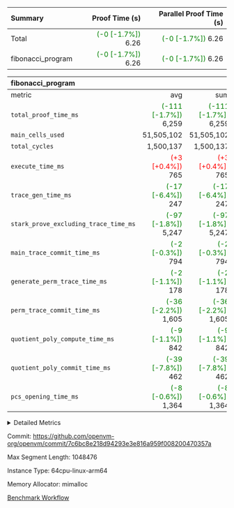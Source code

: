 | Summary | Proof Time (s) | Parallel Proof Time (s) |
|:---|---:|---:|
| Total | <span style='color: green'>(-0 [-1.7%])</span> 6.26 | <span style='color: green'>(-0 [-1.7%])</span> 6.26 |
| fibonacci_program | <span style='color: green'>(-0 [-1.7%])</span> 6.26 | <span style='color: green'>(-0 [-1.7%])</span> 6.26 |


| fibonacci_program |||||
|:---|---:|---:|---:|---:|
|metric|avg|sum|max|min|
| `total_proof_time_ms ` | <span style='color: green'>(-111 [-1.7%])</span> 6,259 | <span style='color: green'>(-111 [-1.7%])</span> 6,259 | <span style='color: green'>(-111 [-1.7%])</span> 6,259 | <span style='color: green'>(-111 [-1.7%])</span> 6,259 |
| `main_cells_used     ` |  51,505,102 |  51,505,102 |  51,505,102 |  51,505,102 |
| `total_cycles        ` |  1,500,137 |  1,500,137 |  1,500,137 |  1,500,137 |
| `execute_time_ms     ` | <span style='color: red'>(+3 [+0.4%])</span> 765 | <span style='color: red'>(+3 [+0.4%])</span> 765 | <span style='color: red'>(+3 [+0.4%])</span> 765 | <span style='color: red'>(+3 [+0.4%])</span> 765 |
| `trace_gen_time_ms   ` | <span style='color: green'>(-17 [-6.4%])</span> 247 | <span style='color: green'>(-17 [-6.4%])</span> 247 | <span style='color: green'>(-17 [-6.4%])</span> 247 | <span style='color: green'>(-17 [-6.4%])</span> 247 |
| `stark_prove_excluding_trace_time_ms` | <span style='color: green'>(-97 [-1.8%])</span> 5,247 | <span style='color: green'>(-97 [-1.8%])</span> 5,247 | <span style='color: green'>(-97 [-1.8%])</span> 5,247 | <span style='color: green'>(-97 [-1.8%])</span> 5,247 |
| `main_trace_commit_time_ms` | <span style='color: green'>(-2 [-0.3%])</span> 794 | <span style='color: green'>(-2 [-0.3%])</span> 794 | <span style='color: green'>(-2 [-0.3%])</span> 794 | <span style='color: green'>(-2 [-0.3%])</span> 794 |
| `generate_perm_trace_time_ms` | <span style='color: green'>(-2 [-1.1%])</span> 178 | <span style='color: green'>(-2 [-1.1%])</span> 178 | <span style='color: green'>(-2 [-1.1%])</span> 178 | <span style='color: green'>(-2 [-1.1%])</span> 178 |
| `perm_trace_commit_time_ms` | <span style='color: green'>(-36 [-2.2%])</span> 1,605 | <span style='color: green'>(-36 [-2.2%])</span> 1,605 | <span style='color: green'>(-36 [-2.2%])</span> 1,605 | <span style='color: green'>(-36 [-2.2%])</span> 1,605 |
| `quotient_poly_compute_time_ms` | <span style='color: green'>(-9 [-1.1%])</span> 842 | <span style='color: green'>(-9 [-1.1%])</span> 842 | <span style='color: green'>(-9 [-1.1%])</span> 842 | <span style='color: green'>(-9 [-1.1%])</span> 842 |
| `quotient_poly_commit_time_ms` | <span style='color: green'>(-39 [-7.8%])</span> 462 | <span style='color: green'>(-39 [-7.8%])</span> 462 | <span style='color: green'>(-39 [-7.8%])</span> 462 | <span style='color: green'>(-39 [-7.8%])</span> 462 |
| `pcs_opening_time_ms ` | <span style='color: green'>(-8 [-0.6%])</span> 1,364 | <span style='color: green'>(-8 [-0.6%])</span> 1,364 | <span style='color: green'>(-8 [-0.6%])</span> 1,364 | <span style='color: green'>(-8 [-0.6%])</span> 1,364 |



<details>
<summary>Detailed Metrics</summary>

| group | num_segments | keygen_time_ms | commit_exe_time_ms |
| --- | --- | --- | --- |
| fibonacci_program | 1 | 342 | 6 | 

| group | air_name | quotient_deg | interactions | constraints |
| --- | --- | --- | --- | --- |
| fibonacci_program | AccessAdapterAir<16> | 2 | 5 | 14 | 
| fibonacci_program | AccessAdapterAir<2> | 2 | 5 | 14 | 
| fibonacci_program | AccessAdapterAir<32> | 2 | 5 | 14 | 
| fibonacci_program | AccessAdapterAir<4> | 2 | 5 | 14 | 
| fibonacci_program | AccessAdapterAir<64> | 2 | 5 | 14 | 
| fibonacci_program | AccessAdapterAir<8> | 2 | 5 | 14 | 
| fibonacci_program | BitwiseOperationLookupAir<8> | 2 | 2 | 4 | 
| fibonacci_program | MemoryMerkleAir<8> | 2 | 4 | 40 | 
| fibonacci_program | PersistentBoundaryAir<8> | 2 | 3 | 6 | 
| fibonacci_program | PhantomAir | 2 | 3 | 5 | 
| fibonacci_program | Poseidon2PeripheryAir<BabyBearParameters>, 1> | 2 | 1 | 286 | 
| fibonacci_program | ProgramAir | 1 | 1 | 4 | 
| fibonacci_program | RangeTupleCheckerAir<2> | 1 | 1 | 4 | 
| fibonacci_program | VariableRangeCheckerAir | 1 | 1 | 4 | 
| fibonacci_program | VmAirWrapper<Rv32BaseAluAdapterAir, BaseAluCoreAir<4, 8> | 2 | 19 | 43 | 
| fibonacci_program | VmAirWrapper<Rv32BaseAluAdapterAir, LessThanCoreAir<4, 8> | 2 | 17 | 39 | 
| fibonacci_program | VmAirWrapper<Rv32BaseAluAdapterAir, ShiftCoreAir<4, 8> | 2 | 23 | 90 | 
| fibonacci_program | VmAirWrapper<Rv32BranchAdapterAir, BranchEqualCoreAir<4> | 2 | 11 | 25 | 
| fibonacci_program | VmAirWrapper<Rv32BranchAdapterAir, BranchLessThanCoreAir<4, 8> | 2 | 13 | 41 | 
| fibonacci_program | VmAirWrapper<Rv32CondRdWriteAdapterAir, Rv32JalLuiCoreAir> | 2 | 10 | 22 | 
| fibonacci_program | VmAirWrapper<Rv32HintStoreAdapterAir, Rv32HintStoreCoreAir> | 2 | 15 | 17 | 
| fibonacci_program | VmAirWrapper<Rv32JalrAdapterAir, Rv32JalrCoreAir> | 2 | 16 | 20 | 
| fibonacci_program | VmAirWrapper<Rv32LoadStoreAdapterAir, LoadSignExtendCoreAir<4, 8> | 2 | 18 | 33 | 
| fibonacci_program | VmAirWrapper<Rv32LoadStoreAdapterAir, LoadStoreCoreAir<4> | 2 | 17 | 38 | 
| fibonacci_program | VmAirWrapper<Rv32MultAdapterAir, DivRemCoreAir<4, 8> | 2 | 25 | 88 | 
| fibonacci_program | VmAirWrapper<Rv32MultAdapterAir, MulHCoreAir<4, 8> | 2 | 24 | 38 | 
| fibonacci_program | VmAirWrapper<Rv32MultAdapterAir, MultiplicationCoreAir<4, 8> | 2 | 19 | 26 | 
| fibonacci_program | VmAirWrapper<Rv32RdWriteAdapterAir, Rv32AuipcCoreAir> | 2 | 11 | 15 | 
| fibonacci_program | VmConnectorAir | 2 | 3 | 9 | 

| group | air_name | segment | rows | prep_cols | perm_cols | main_cols | cells |
| --- | --- | --- | --- | --- | --- | --- | --- |
| fibonacci_program | AccessAdapterAir<8> | 0 | 64 |  | 24 | 17 | 2,624 | 
| fibonacci_program | BitwiseOperationLookupAir<8> | 0 | 65,536 | 3 | 8 | 2 | 655,360 | 
| fibonacci_program | MemoryMerkleAir<8> | 0 | 512 |  | 20 | 32 | 26,624 | 
| fibonacci_program | PersistentBoundaryAir<8> | 0 | 64 |  | 12 | 20 | 2,048 | 
| fibonacci_program | PhantomAir | 0 | 2 |  | 12 | 6 | 36 | 
| fibonacci_program | Poseidon2PeripheryAir<BabyBearParameters>, 1> | 0 | 256 |  | 8 | 300 | 78,848 | 
| fibonacci_program | ProgramAir | 0 | 4,096 |  | 8 | 10 | 73,728 | 
| fibonacci_program | RangeTupleCheckerAir<2> | 0 | 524,288 | 2 | 8 | 1 | 4,718,592 | 
| fibonacci_program | VariableRangeCheckerAir | 0 | 262,144 | 2 | 8 | 1 | 2,359,296 | 
| fibonacci_program | VmAirWrapper<Rv32BaseAluAdapterAir, BaseAluCoreAir<4, 8> | 0 | 1,048,576 |  | 80 | 36 | 121,634,816 | 
| fibonacci_program | VmAirWrapper<Rv32BaseAluAdapterAir, LessThanCoreAir<4, 8> | 0 | 524,288 |  | 40 | 37 | 40,370,176 | 
| fibonacci_program | VmAirWrapper<Rv32BaseAluAdapterAir, ShiftCoreAir<4, 8> | 0 | 2 |  | 52 | 53 | 210 | 
| fibonacci_program | VmAirWrapper<Rv32BranchAdapterAir, BranchEqualCoreAir<4> | 0 | 262,144 |  | 48 | 26 | 19,398,656 | 
| fibonacci_program | VmAirWrapper<Rv32BranchAdapterAir, BranchLessThanCoreAir<4, 8> | 0 | 8 |  | 56 | 32 | 704 | 
| fibonacci_program | VmAirWrapper<Rv32CondRdWriteAdapterAir, Rv32JalLuiCoreAir> | 0 | 131,072 |  | 44 | 18 | 8,126,464 | 
| fibonacci_program | VmAirWrapper<Rv32HintStoreAdapterAir, Rv32HintStoreCoreAir> | 0 | 4 |  | 36 | 26 | 248 | 
| fibonacci_program | VmAirWrapper<Rv32JalrAdapterAir, Rv32JalrCoreAir> | 0 | 16 |  | 36 | 28 | 1,024 | 
| fibonacci_program | VmAirWrapper<Rv32LoadStoreAdapterAir, LoadStoreCoreAir<4> | 0 | 32 |  | 72 | 40 | 3,584 | 
| fibonacci_program | VmAirWrapper<Rv32RdWriteAdapterAir, Rv32AuipcCoreAir> | 0 | 16 |  | 28 | 21 | 784 | 
| fibonacci_program | VmConnectorAir | 0 | 2 | 1 | 12 | 4 | 32 | 

| group | segment | trace_gen_time_ms | total_proof_time_ms | total_cycles | total_cells | stark_prove_excluding_trace_time_ms | quotient_poly_compute_time_ms | quotient_poly_commit_time_ms | perm_trace_commit_time_ms | pcs_opening_time_ms | main_trace_commit_time_ms | main_cells_used | generate_perm_trace_time_ms | execute_time_ms |
| --- | --- | --- | --- | --- | --- | --- | --- | --- | --- | --- | --- | --- | --- | --- |
| fibonacci_program | 0 | 247 | 6,259 | 1,500,137 | 197,453,854 | 5,247 | 842 | 462 | 1,605 | 1,364 | 794 | 51,505,102 | 178 | 765 | 

</details>


Commit: https://github.com/openvm-org/openvm/commit/7c6bc8e218d94293e3e816a959f008200470357a

Max Segment Length: 1048476

Instance Type: 64cpu-linux-arm64

Memory Allocator: mimalloc

[Benchmark Workflow](https://github.com/openvm-org/openvm/actions/runs/12642814616)

